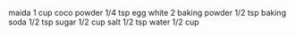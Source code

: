 maida 1 cup
coco powder 1/4 tsp
egg white 2 
baking powder 1/2 tsp
baking soda 1/2 tsp
sugar 1/2 cup
salt 1/2 tsp
water 1/2 cup